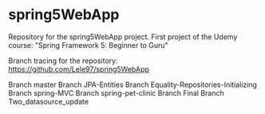 # spring5WebApp
Repository for the spring5WebApp project. First project of the Udemy course: "Spring Framework 5: Beginner to Guru"

Branch tracing for the repository: https://github.com/Lele97/spring5WebApp

Branch master
Branch JPA-Entities
Branch Equality-Repositories-Initializing
Branch spring-MVC
Branch spring-pet-clinic
Branch Final
Branch Two_datasource_update

